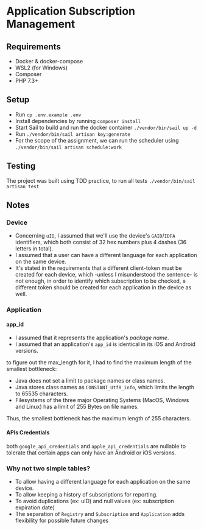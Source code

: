 # Application Subscription Management

## Requirements
- Docker & docker-compose
- WSL2 (for Windows)
- Composer
- PHP 7.3+

## Setup
- Run `cp .env.example .env`
- Install dependencies by running `composer install`
- Start Sail to build and run the docker container `./vendor/bin/sail up -d`
- Run `./vendor/bin/sail artisan key:generate`
- For the scope of the assignment, we can run the scheduler using `./vendor/bin/sail artisan schedule:work`

## Testing
The project was built using TDD practice, to run all tests `./vendor/bin/sail artisan test`

## Notes

### Device
- Concerning `uID`, I assumed that we'll use the device's `GAID`/`IDFA` identifiers, which both consist of 32 hex numbers plus 4 dashes (36 letters in total).
- I assumed that a user can have a different language for each application on the same device.
- It's stated in the requirements that a different client-token must be created for each device, which -unless I misunderstood the sentence- is not enough, in order to identify which subscription to be checked, a different token should be created for each application in the device as well. 

### Application

#### app_id
- I assumed that it represents the application's _package name_.
- I assumed that an application's `app_id` is identical in its iOS and Android versions.

to figure out the max_length for it, I had to find the maximum length of the smallest bottleneck:
- Java does not set a limit to package names or class names.
- Java stores class names as `CONSTANT_Utf8_info`, which limits the length to 65535 characters.
- Filesystems of the three major Operating Systems (MacOS, Windows and Linux) has a limit of 255 Bytes on file names.

Thus, the smallest bottleneck has the maximum length of 255 characters.

#### APIs Credentials
both `google_api_credentials` and `apple_api_credentials` are nullable to tolerate that certain apps can only have an Android or iOS versions.

### Why not two simple tables?
- To allow having a different language for each application on the same device.
- To allow keeping a history of subscriptions for reporting.
- To avoid duplications (ex: uID) and null values (ex: subscription expiration date)
- The separation of `Registry` and `Subscription` and `Application` adds flexibility for possible future changes
